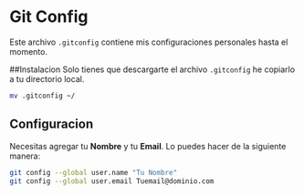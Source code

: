 # Git Config
Este archivo `.gitconfig` contiene mis configuraciones personales hasta el momento.

##Instalacion
Solo tienes que descargarte el archivo `.gitconfig` he copiarlo a tu directorio local.

```bash
mv .gitconfig ~/
```

## Configuracion
Necesitas agregar tu **Nombre** y tu **Email**. Lo puedes hacer de la siguiente manera:

```bash
git config --global user.name "Tu Nombre"
git config --global user.email Tuemail@dominio.com
```
